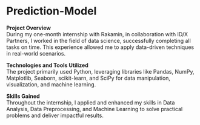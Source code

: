 # Prediction-Model

**Project Overview**  
During my one-month internship with Rakamin, in collaboration with ID/X Partners, I worked in the field of data science, successfully completing all tasks on time. This experience allowed me to apply data-driven techniques in real-world scenarios.

**Technologies and Tools Utilized**  
The project primarily used Python, leveraging libraries like Pandas, NumPy, Matplotlib, Seaborn, scikit-learn, and SciPy for data manipulation, visualization, and machine learning.

**Skills Gained**  
Throughout the internship, I applied and enhanced my skills in Data Analysis, Data Preprocessing, and Machine Learning to solve practical problems and deliver impactful results.
